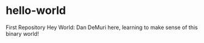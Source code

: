 # hello-world
First Repository
Hey World:
Dan DeMuri here, learning to make sense of this binary world!
